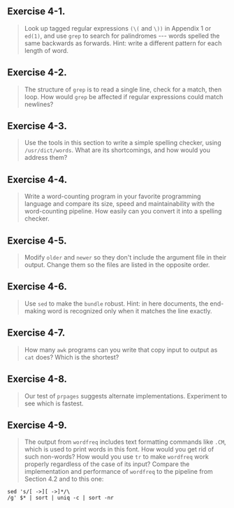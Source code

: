 ## Exercise 4-1.
> Look up tagged regular expressions `(\(` and `\))` in Appendix 1 or `ed(1)`, and use `grep` to search for palindromes --- words spelled the same backwards as forwards. Hint: write a different pattern for each length of word.

## Exercise 4-2.
> The structure of `grep` is to read a single line, check for a match, then loop. How would `grep` be affected if regular expressions could match newlines?

## Exercise 4-3.
> Use the tools in this section to write a simple spelling checker, using `/usr/dict/words`. What are its shortcomings, and how would you address them?

## Exercise 4-4.
> Write a word-counting program in your favorite programming language and compare its size, speed and maintainability with the word-counting pipeline. How easily can you convert it into a spelling checker.

## Exercise 4-5.
> Modify `older` and `newer` so they don't include the argument file in their output. Change them so the files are listed in the opposite order.

## Exercise 4-6.
> Use `sed` to make the `bundle` robust. Hint: in here documents, the end-making word is recognized only when it matches the line exactly.

## Exercise 4-7.
> How many `awk` programs can you write that copy input to output as `cat` does? Which is the shortest?

## Exercise 4-8.
> Our test of `prpages` suggests alternate implementations. Experiment to see which is fastest.

## Exercise 4-9.
> The output from `wordfreq` includes text formatting commands like `.CM`, which is used to print words in this font. How would you get rid of such non-words? How would you use `tr` to make `wordfreq` work properly regardless of the case of its input? Compare the implementation and performance of `wordfreq` to the pipeline from Section 4.2 and to this one:
```
sed 's/[ ->][ ->]*/\
/g' $* | sort | uniq -c | sort -nr
```
